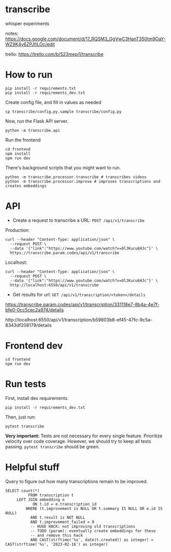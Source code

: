 # transcribe

whisper experiments

notes: https://docs.google.com/document/d/17_RQSM3_GgVwC3HanT350tm9OaY-WZ9K4y6ZPJfiLOc/edit

trello: https://trello.com/b/523mepi1/transcribe

# How to run

```
pip install -r requirements.txt
pip install -r requirements_dev.txt
```

Create config file, and fill in values as needed

```
cp transcribe/config.py.sample transcribe/config.py
```

Now, run the Flask API server.

```
python -m transcribe.api
```

Run the frontend

```
cd frontend
npm install
npm run dev
```

There's background scripts that you might want to run.

```
python -m transcribe.processor.transcribe # transcribes videos
python -m transcribe.processor.improve # improves transcriptions and creates embeddings
```

# API

- Create a request to transcribe a URL: `POST /api/v1/transcribe`

Production:

```
curl --header "Content-Type: application/json" \
  --request POST \
  --data '{"link":"https://www.youtube.com/watch?v=0lJKucu6HJc"}' \
  https://transcribe.param.codes/api/v1/transcribe
```

Localhost:

```
curl --header "Content-Type: application/json" \
  --request POST \
  --data '{"link":"https://www.youtube.com/watch?v=0lJKucu6HJc"}' \
  http://localhost:6550/api/v1/transcribe
```

- Get results for url: `GET /api/v1/transcription/<token>/details`

https://transcribe.param.codes/api/v1/transcription/331118e7-8b4a-4e7f-bfe0-0cc5cec2a974/details

http://localhost:6550/api/v1/transcription/b59803b8-ef45-47fc-9c5a-8343df208179/details

# Frontend dev

```
cd frontend
npm run dev
```

# Run tests

First, install dev requirements.

```
pip install -r requirements_dev.txt
```

Then, just run:

```
pytest transcribe
```

**Very important:** Tests are not necessary for every single feature. Prioritize velocity over code coverage. However, we should try to keep all tests passing. `pytest transcribe` should be green.

# Helpful stuff

Query to figure out how many transcriptions remain to be improved.

```
SELECT count(*)
          FROM transcription t
     LEFT JOIN embedding e
            ON t.id = e.transcription_id
         WHERE (t.improvement is NULL OR t.summary IS NULL OR e.id IS NULL)
           AND t.result is NOT NULL
           AND t.improvement_failed = 0
           -- HUGE HACK: not improving old transcriptions
           -- TODO (param): eventually create embeddings for these
           -- and remove this hack
           AND CAST(strftime('%s', date(t.created)) as integer) > CAST(strftime('%s', '2023-02-16') as integer)
```
